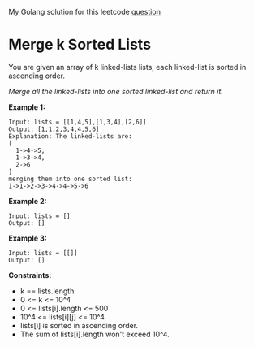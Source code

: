 
My Golang solution for this leetcode [question](https://leetcode.com/problems/merge-k-sorted-lists/)

# Merge k Sorted Lists
You are given an array of k linked-lists lists, each linked-list is sorted in ascending order.

*Merge all the linked-lists into one sorted linked-list and return it.*

 

**Example 1:**

```
Input: lists = [[1,4,5],[1,3,4],[2,6]]
Output: [1,1,2,3,4,4,5,6]
Explanation: The linked-lists are:
[
  1->4->5,
  1->3->4,
  2->6
]
merging them into one sorted list:
1->1->2->3->4->4->5->6
```

**Example 2:**

```
Input: lists = []
Output: []
```
**Example 3:**
```
Input: lists = [[]]
Output: []
```

**Constraints:**

- k == lists.length
- 0 <= k <= 10^4
- 0 <= lists[i].length <= 500
- 10^4 <= lists[i][j] <= 10^4
- lists[i] is sorted in ascending order.
- The sum of lists[i].length won't exceed 10^4.